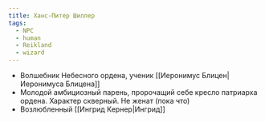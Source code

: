```yaml
---
title: Ханс-Питер Шиллер
tags:
  - NPC
  - human
  - Reikland
  - wizard
---
```

- Волшебник Небесного ордена, ученик [[Иеронимус Блицен|Иеронимуса Блицена]]
- Молодой амбициозный парень, пророчащий себе кресло патриарха ордена. Характер скверный. Не женат (пока что)
- Возлюбленный [[Ингрид Кернер|Ингрид]]